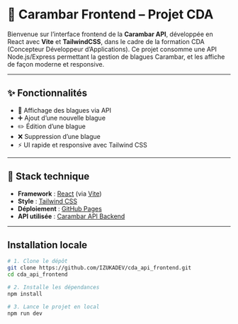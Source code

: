 # 🍬 Carambar Frontend – Projet CDA

Bienvenue sur l’interface frontend de la **Carambar API**, développée en React avec **Vite** et **TailwindCSS**, dans le cadre de la formation CDA (Concepteur Développeur d’Applications).
Ce projet consomme une API Node.js/Express permettant la gestion de blagues Carambar, et les affiche de façon moderne et responsive.

---

## ✨ Fonctionnalités

- 📜 Affichage des blagues via API
- ➕ Ajout d’une nouvelle blague
- ✏️ Édition d’une blague
- ❌ Suppression d’une blague
- ⚡️ UI rapide et responsive avec Tailwind CSS

---

## 🧱 Stack technique

- **Framework** : [React](https://reactjs.org/) (via [Vite](https://vitejs.dev/))
- **Style** : [Tailwind CSS](https://tailwindcss.com/)
- **Déploiement** : [GitHub Pages](https://pages.github.com/)
- **API utilisée** : [Carambar API Backend](https://github.com/IZUKADEV/cda_api_brief)

---

## Installation locale

```bash
# 1. Clone le dépôt
git clone https://github.com/IZUKADEV/cda_api_frontend.git
cd cda_api_frontend

# 2. Installe les dépendances
npm install

# 3. Lance le projet en local
npm run dev
```
